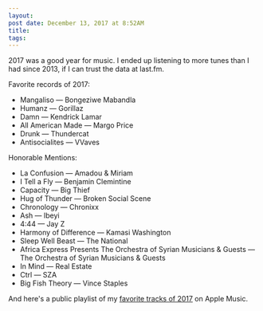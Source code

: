 ```yaml
---
layout:
post date: December 13, 2017 at 8:52AM
title:
tags:
---
```


2017 was a good year for music. I ended up listening to more tunes than I had since 2013, if I can trust the data at last.fm. 

Favorite records of 2017:
- Mangaliso — Bongeziwe Mabandla
- Humanz — Gorillaz
- Damn — Kendrick Lamar
- All American Made — Margo Price
- Drunk — Thundercat
- Antisocialites — VVaves

Honorable Mentions:
- La Confusion — Amadou & Miriam
- I Tell a Fly — Benjamin Clemintine
- Capacity — Big Thief
- Hug of Thunder — Broken Social Scene
- Chronology — Chronixx
- Ash — Ibeyi
- 4:44 — Jay Z
- Harmony of Difference — Kamasi Washington
- Sleep Well Beast — The National
- Africa Express Presents The Orchestra of Syrian Musicians & Guests — The Orchestra of Syrian Musicians & Guests
- In Mind — Real Estate
- Ctrl — SZA
- Big Fish Theory — Vince Staples

And here's a public playlist of my [favorite tracks of 2017](https://itunes.apple.com/us/playlist/2017-favorite-tracks/pl.u-g1y4F5R8jk4) on Apple Music.
